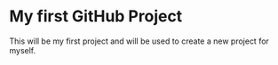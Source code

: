 # My first GitHub Project
This will be my first project and will be used to create a new project for myself.